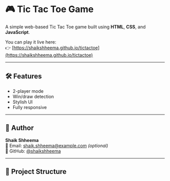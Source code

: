 # 🎮 Tic Tac Toe Game

A simple web-based Tic Tac Toe game built using **HTML**, **CSS**, and **JavaScript**.

You can play it live here:  
👉 [https://shaikshheema.github.io/tictactoe](https://shaikshheema.github.io/tictactoe)

---

## 🛠 Features
- 2-player mode
- Win/draw detection
- Stylish UI
- Fully responsive

---

## 👤 Author
**Shaik Shheema**  
📧 Email: shaik.shheema@example.com *(optional)*  
💼 GitHub: [@shaikshheema](https://github.com/shaikshheema)

---

## 📂 Project Structure
